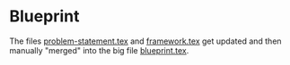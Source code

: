 # Blueprint

The files [problem-statement.tex](./problem-statement.tex) and [framework.tex](./framework.tex) get updated and then manually "merged" into the big file [blueprint.tex](./blueprint.tex).
